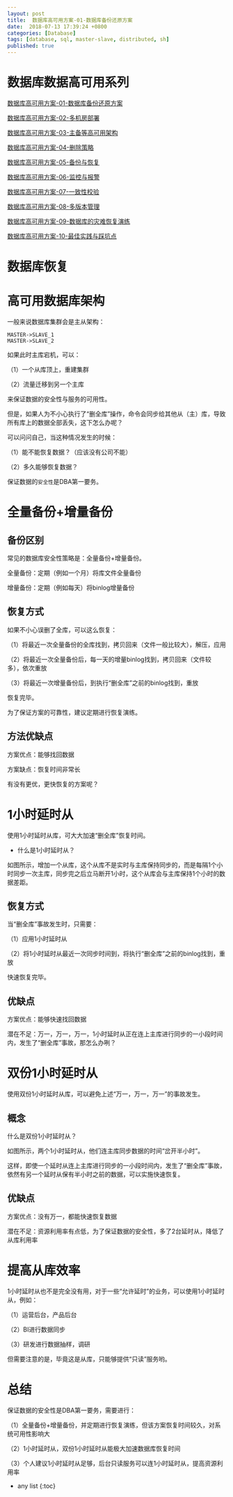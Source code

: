 ```yaml
---
layout: post
title:  数据库高可用方案-01-数据库备份还原方案
date:  2018-07-13 17:39:24 +0800
categories: [Database]
tags: [database, sql, master-slave, distributed, sh]
published: true
---
```


# 数据库数据高可用系列

[数据库高可用方案-01-数据库备份还原方案](https://houbb.github.io/2018/07/13/database-recover)

[数据库高可用方案-02-多机房部署](https://houbb.github.io/2018/07/13/database-recover-02-multi-place)

[数据库高可用方案-03-主备等高可用架构](https://houbb.github.io/2018/07/13/database-recover-03-master-slave)

[数据库高可用方案-04-删除策略](https://houbb.github.io/2018/07/13/database-recover-04-delete-strategy)

[数据库高可用方案-05-备份与恢复](https://houbb.github.io/2018/07/13/database-recover-05-recover)

[数据库高可用方案-06-监控与报警](https://houbb.github.io/2018/07/13/database-recover-06-monitor-and-alarm)

[数据库高可用方案-07-一致性校验](https://houbb.github.io/2018/07/13/database-recover-07-checksum)

[数据库高可用方案-08-多版本管理](https://houbb.github.io/2018/07/13/database-recover-08-version-manager)

[数据库高可用方案-09-数据库的灾难恢复演练](https://houbb.github.io/2018/07/13/database-recover-09-problem-recover-test)

[数据库高可用方案-10-最佳实践与踩坑点](https://houbb.github.io/2018/07/13/database-recover-10-best-practice)

# 数据库恢复

# 高可用数据库架构

一般来说数据库集群会是主从架构：

```
MASTER->SLAVE_1
MASTER->SLAVE_2
```

如果此时主库宕机，可以：

（1）一个从库顶上，重建集群

（2）流量迁移到另一个主库

来保证数据的安全性与服务的可用性。


但是，如果人为不小心执行了“删全库”操作，命令会同步给其他从（主）库，导致所有库上的数据全部丢失，这下怎么办呢？

可以问问自己，当这种情况发生的时候：

（1）能不能恢复数据？（应该没有公司不能）

（2）多久能够恢复数据？

保证数据的`安全性`是DBA第一要务。

# 全量备份+增量备份

## 备份区别

常见的数据库安全性策略是：全量备份+增量备份。

全量备份：定期（例如一个月）将库文件全量备份

增量备份：定期（例如每天）将binlog增量备份

## 恢复方式

如果不小心误删了全库，可以这么恢复：

（1）将最近一次全量备份的全库找到，拷贝回来（文件一般比较大），解压，应用

（2）将最近一次全量备份后，每一天的增量binlog找到，拷贝回来（文件较多），依次重放

（3）将最近一次增量备份后，到执行“删全库”之前的binlog找到，重放

恢复完毕。

为了保证方案的可靠性，建议定期进行恢复演练。

## 方法优缺点

方案优点：能够找回数据

方案缺点：恢复时间非常长

有没有更优，更快恢复的方案呢？

# 1小时延时从

使用1小时延时从库，可大大加速“删全库”恢复时间。

- 什么是1小时延时从？

如图所示，增加一个从库，这个从库不是实时与主库保持同步的，而是每隔1个小时同步一次主库，同步完之后立马断开1小时，这个从库会与主库保持1个小时的数据差距。

## 恢复方式

当“删全库”事故发生时，只需要：

（1）应用1小时延时从

（2）将1小时延时从最近一次同步时间到，将执行“删全库”之前的binlog找到，重放

快速恢复完毕。

## 优缺点

方案优点：能够快速找回数据

潜在不足：万一，万一，万一，1小时延时从正在连上主库进行同步的一小段时间内，发生了“删全库”事故，那怎么办咧？

# 双份1小时延时从

使用双份1小时延时从库，可以避免上述“万一，万一，万一”的事故发生。

## 概念

什么是双份1小时延时从？

如图所示，两个1小时延时从，他们连主库同步数据的时间“岔开半小时”。

这样，即使一个延时从连上主库进行同步的一小段时间内，发生了“删全库”事故，依然有另一个延时从保有半小时之前的数据，可以实施快速恢复。

## 优缺点

方案优点：没有万一，都能快速恢复数据

潜在不足：资源利用率有点低，为了保证数据的安全性，多了2台延时从，降低了从库利用率

# 提高从库效率

1小时延时从也不是完全没有用，对于一些“允许延时”的业务，可以使用1小时延时从，例如：

（1）运营后台，产品后台

（2）BI进行数据同步

（3）研发进行数据抽样，调研

但需要注意的是，毕竟这是从库，只能够提供“只读”服务哟。

# 总结

保证数据的安全性是DBA第一要务，需要进行：

（1）全量备份+增量备份，并定期进行恢复演练，但该方案恢复时间较久，对系统可用性影响大

（2）1小时延时从，双份1小时延时从能极大加速数据库恢复时间

（3）个人建议1小时延时从足够，后台只读服务可以连1小时延时从，提高资源利用率

* any list
{:toc}
